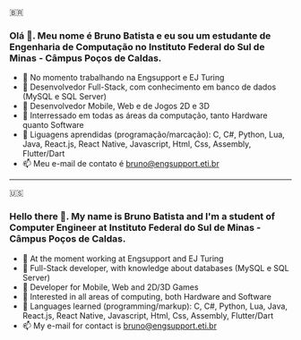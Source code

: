 :brazil:
### Olá 👋. Meu nome é Bruno Batista e eu sou um estudante de Engenharia de Computação no Instituto Federal do Sul de Minas - Câmpus Poços de Caldas.
  
- 🔭 No momento trabalhando na Engsupport e EJ Turing
- 🌱 Desenvolvedor Full-Stack, com conhecimento em banco de dados (MySQL e SQL Server)
- 👯 Desenvolvedor Mobile, Web e de Jogos 2D e 3D
- 🤔 Interressado em todas as áreas da computação, tanto Hardware quanto Software
- 💬 Liguagens aprendidas (programação/marcação): C, C#, Python, Lua, Java, React.js, React Native, Javascript, Html, Css, Assembly, Flutter/Dart
- 📫 Meu e-mail de contato é bruno@engsupport.eti.br
- - - - - - - - - - - - - - - - - - - - - - - - - - - - - - - - - - - - - - - - - - - - - - - - - - - - - - - - - - - - - - - - - - - - - - - - - - - - - - - - - - - - - - - - - - - - - - - - - - - - - - - - - - - - - - - - - - - - - - - - 
:us:
### Hello there 👋. My name is Bruno Batista and I'm a student of Computer Engineer at Instituto Federal do Sul de Minas - Câmpus Poços de Caldas.
  
- 🔭 At the moment working at Engsupport and EJ Turing
- 🌱 Full-Stack developer, with knowledge about databases (MySQL e SQL Server)
- 👯 Developer for Mobile, Web and 2D/3D Games
- 🤔 Interested in all areas of computing, both Hardware and Software
- 💬 Languages learned (programming/markup): C, C#, Python, Lua, Java, React.js, React Native, Javascript, Html, Css, Assembly, Flutter/Dart
- 📫 My e-mail for contact is bruno@engsupport.eti.br
